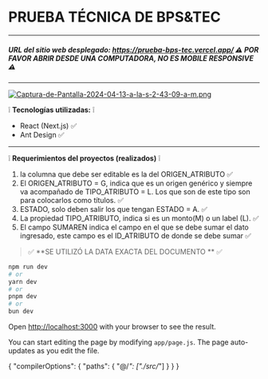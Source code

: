 # PRUEBA TÉCNICA DE BPS&TEC

------------
##### URL del sitio web desplegado: https://prueba-bps-tec.vercel.app/  ⚠️ POR FAVOR ABRIR DESDE UNA COMPUTADORA, NO ES MOBILE RESPONSIVE ⚠️
------------

[![Captura-de-Pantalla-2024-04-13-a-la-s-2-43-09-a-m.png](https://i.postimg.cc/63MFrJg0/Captura-de-Pantalla-2024-04-13-a-la-s-2-43-09-a-m.png)](https://postimg.cc/WFJ9VK2F)

❕ **Tecnologías utilizadas:** ❕
- React (Next.js) ✅
- Ant Design ✅

------------

❕ **Requerimientos del proyectos (realizados)** ❕
1. la columna que debe ser editable es la del ORIGEN_ATRIBUTO ✅
1. El ORIGEN_ATRIBUTO = G, indica que es un origen genérico y siempre va acompañado de TIPO_ATRIBUTO = L. Los que son de este tipo son para colocarlos como títulos. ✅
1. ESTADO, solo deben salir los que tengan ESTADO = A. ✅
1. La propiedad TIPO_ATRIBUTO, indica si es un monto(M) o un label (L). ✅
1. El campo SUMAREN indica el campo en el que se debe sumar el dato ingresado, este campo es el ID_ATRIBUTO de donde se debe sumar ✅

> ✅ **SE UTILIZÓ LA DATA EXACTA DEL DOCUMENTO ** ✅


```bash
npm run dev
# or
yarn dev
# or
pnpm dev
# or
bun dev
```

Open [http://localhost:3000](http://localhost:3000) with your browser to see the result.

You can start editing the page by modifying `app/page.js`. The page auto-updates as you edit the file.


{
  "compilerOptions": {
    "paths": {
      "@/*": ["./src/*"]
    }
  }
}
